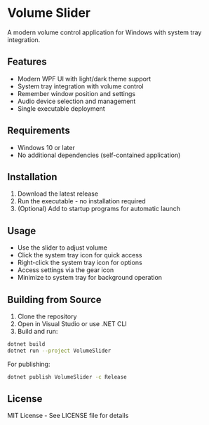 # Volume Slider

A modern volume control application for Windows with system tray integration.

## Features

- Modern WPF UI with light/dark theme support
- System tray integration with volume control
- Remember window position and settings
- Audio device selection and management
- Single executable deployment

## Requirements

- Windows 10 or later
- No additional dependencies (self-contained application)

## Installation

1. Download the latest release
2. Run the executable - no installation required
3. (Optional) Add to startup programs for automatic launch

## Usage

- Use the slider to adjust volume
- Click the system tray icon for quick access
- Right-click the system tray icon for options
- Access settings via the gear icon
- Minimize to system tray for background operation

## Building from Source

1. Clone the repository
2. Open in Visual Studio or use .NET CLI
3. Build and run:
```bash
dotnet build
dotnet run --project VolumeSlider
```

For publishing:
```bash
dotnet publish VolumeSlider -c Release
```

## License

MIT License - See LICENSE file for details 